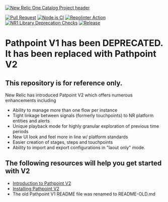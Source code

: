 
[![New Relic One Catalog Project header](https://github.com/newrelic/opensource-website/raw/master/src/images/categories/New_Relic_One_Catalog_Project.png)](https://opensource.newrelic.com/oss-category/#new-relic-one-catalog-project)

[![Pull Request](https://github.com/newrelic/nr1-pathpoint/actions/workflows/pr.yml/badge.svg)](https://github.com/newrelic/nr1-pathpoint/actions/workflows/pr.yml)
[![Node.js CI](https://github.com/newrelic/nr1-pathpoint/actions/workflows/node.js.yml/badge.svg)](https://github.com/newrelic/nr1-pathpoint/actions/workflows/node.js.yml)
[![Repolinter Action](https://github.com/newrelic/nr1-pathpoint/actions/workflows/repolinter.yml/badge.svg?branch=main)](https://github.com/newrelic/nr1-pathpoint/actions/workflows/repolinter.yml)
[![NR1 Library Deprecation Checks](https://github.com/newrelic/nr1-pathpoint/actions/workflows/nr1_library_deprecation_check.yml/badge.svg)](https://github.com/newrelic/nr1-pathpoint/actions/workflows/nr1_library_deprecation_check.yml)
[![Release](https://github.com/newrelic/nr1-pathpoint/actions/workflows/release.yml/badge.svg)](https://github.com/newrelic/nr1-pathpoint/actions/workflows/release.yml)

# Pathpoint V1 has been DEPRECATED.  It has been replaced with Pathpoint V2

## This repository is for reference only.   

New Relic has introduced Patpoint V2 which offers numerous enhancements including

- Ability to manage more than one flow per instance
- Tight linkage between signals (formerly touchpoints) to NR platform entities and alerts
- Unique playback mode for highly granular exploration of previous time periods
- New UI look and feel more in line w/ platform standards
- Easier creation of stages, steps and touchpoints
- Ability to import and export configurations in "laout only" mode.

## The following resources will help you get started with V2
- [Introduction to Pathpoint V2](https://docs.newrelic.com/docs/new-relic-solutions/business-observability/intro-pathpoint/)
- [Installing Pathpoint V2](https://docs.newrelic.com/docs/new-relic-solutions/business-observability/install-pathpoint/)
- The old Pathpoint V1 README file was renamed to README-OLD.md